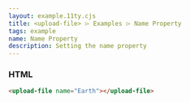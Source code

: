 ```yaml
---
layout: example.11ty.cjs
title: <upload-file> ⌲ Examples ⌲ Name Property
tags: example
name: Name Property
description: Setting the name property
---
```


<upload-file name="Earth"></upload-file>

<h3>HTML</h3>

```html
<upload-file name="Earth"></upload-file>
```
